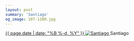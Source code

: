 ```yaml
---
layout: post
summary: 'Santiago'
og_image: 107-1280.jpg
---
```


<p>
 <time>
  <a href="/107">
   {{ page.date | date: "%B %-d, %Y" }}
  </a>
 </time>
 <a href="/107">
  <img alt="Santiago" sizes="(min-width: 700px) 50vw, calc(100vw - 2rem)" src="{{ site.assets_url }}/107-640.jpg" srcset="{{ site.assets_url }}/107-1280.jpg 1280w, {{ site.assets_url }}/107-960.jpg 960w, {{ site.assets_url }}/107-640.jpg 640w, {{ site.assets_url }}/107-320.jpg 320w"/>
 </a>
 <span>
  Santiago
 </span>
</p>
